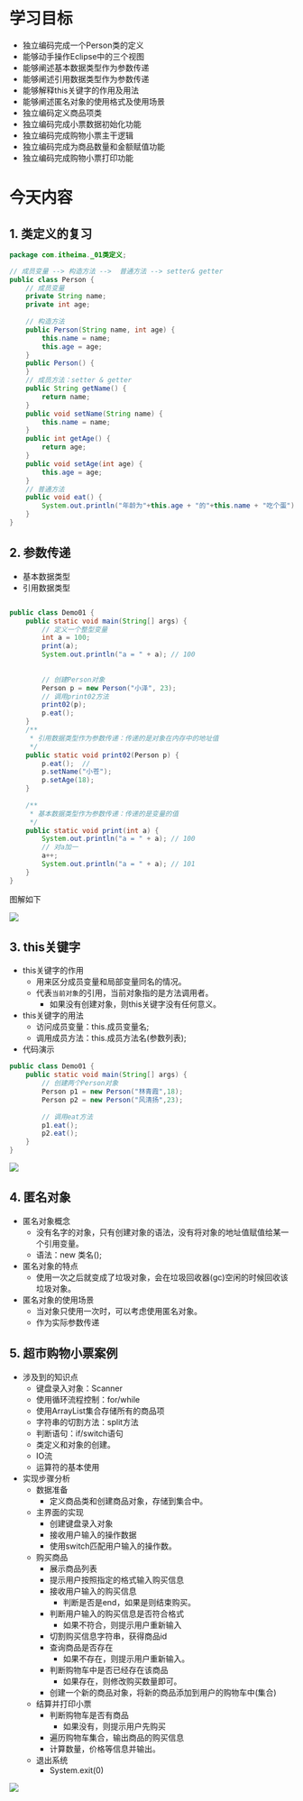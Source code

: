 # 学习目标

- 独立编码完成一个Person类的定义
- 能够动手操作Eclipse中的三个视图
- 能够阐述基本数据类型作为参数传递
- 能够阐述引用数据类型作为参数传递
- 能够解释this关键字的作用及用法
- 能够阐述匿名对象的使用格式及使用场景
- 独立编码定义商品项类
- 独立编码完成小票数据初始化功能
- 独立编码完成购物小票主干逻辑
- 独立编码完成为商品数量和金额赋值功能
- 独立编码完成购物小票打印功能

# 今天内容

## 1. 类定义的复习

```java
package com.itheima._01类定义;

// 成员变量 --> 构造方法 -->  普通方法 --> setter& getter
public class Person {
	// 成员变量
	private String name;
	private int age;
	
	// 构造方法
	public Person(String name, int age) {
		this.name = name;
		this.age = age;
	}
	public Person() {
	}
	// 成员方法：setter & getter
	public String getName() {
		return name;
	}
	public void setName(String name) {
		this.name = name;
	}
	public int getAge() {
		return age;
	}
	public void setAge(int age) {
		this.age = age;
	}
	// 普通方法
	public void eat() {
		System.out.println("年龄为"+this.age + "的"+this.name + "吃个蛋");
	}
}
```

## 2. 参数传递

- 基本数据类型
- 引用数据类型

```java

public class Demo01 {
	public static void main(String[] args) {
		// 定义一个整型变量
		int a = 100;
		print(a);
		System.out.println("a = " + a); // 100
		
		
		// 创建Person对象
		Person p = new Person("小泽", 23);
		// 调用print02方法
		print02(p);
		p.eat(); 
	}
	/**
	 * 引用数据类型作为参数传递：传递的是对象在内存中的地址值
	 */
	public static void print02(Person p) {
		p.eat();  // 
		p.setName("小苍");
		p.setAge(18);
	}
	
	/**
	 * 基本数据类型作为参数传递：传递的是变量的值
	 */
	public static void print(int a) {
		System.out.println("a = " + a); // 100
		// 对a加一
		a++;  
		System.out.println("a = " + a); // 101
	}
}

```

图解如下

![](image02.png)

## 3. this关键字

- this关键字的作用
  - 用来区分成员变量和局部变量同名的情况。
  - 代表`当前对象`的引用，当前对象指的是方法调用者。
    - 如果没有创建对象，则this关键字没有任何意义。
- this关键字的用法
  - 访问成员变量：this.成员变量名;
  - 调用成员方法：this.成员方法名(参数列表);
- 代码演示

```java
public class Demo01 {
	public static void main(String[] args) {
		// 创建两个Person对象
		Person p1 = new Person("林青霞",18);
		Person p2 = new Person("风清扬",23);
		
		// 调用eat方法
		p1.eat();
		p2.eat();
	}
}
```

![](image01.png)

## 4. 匿名对象

- 匿名对象概念
  - 没有名字的对象，只有创建对象的语法，没有将对象的地址值赋值给某一个引用变量。
  - 语法：new 类名();
- 匿名对象的特点
  - 使用一次之后就变成了垃圾对象，会在垃圾回收器(gc)空闲的时候回收该垃圾对象。
- 匿名对象的使用场景
  - 当对象只使用一次时，可以考虑使用匿名对象。
  - 作为实际参数传递

## 5. 超市购物小票案例

- 涉及到的知识点
  - 键盘录入对象：Scanner
  - 使用循环流程控制：for/while
  - 使用ArrayList集合存储所有的商品项
  - 字符串的切割方法：split方法
  - 判断语句：if/switch语句
  - 类定义和对象的创建。
  - IO流
  - 运算符的基本使用
- 实现步骤分析
  - 数据准备
    - 定义商品类和创建商品对象，存储到集合中。
  - 主界面的实现
    - 创建键盘录入对象
    - 接收用户输入的操作数据
    - 使用switch匹配用户输入的操作数。
  - 购买商品	 
    - 展示商品列表
    - 提示用户按照指定的格式输入购买信息
    - 接收用户输入的购买信息
      - 判断是否是end，如果是则结束购买。
    - 判断用户输入的购买信息是否符合格式
      - 如果不符合，则提示用户重新输入
    - 切割购买信息字符串，获得商品id
    - 查询商品是否存在
      - 如果不存在，则提示用户重新输入。
    - 判断购物车中是否已经存在该商品
      - 如果存在，则修改购买数量即可。
    - 创建一个新的商品对象，将新的商品添加到用户的购物车中(集合)
  - 结算并打印小票	
    - 判断购物车是否有商品
      - 如果没有，则提示用户先购买
    - 遍历购物车集合，输出商品的购买信息
    - 计算数量，价格等信息并输出。
  - 退出系统
    - System.exit(0)

![](image03.png)